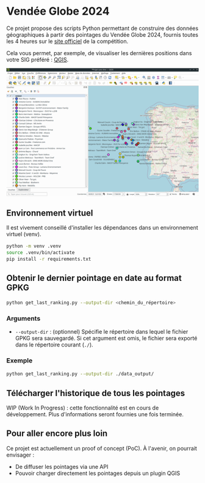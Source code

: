 # Vendée Globe 2024

Ce projet propose des scripts Python permettant de construire des données géographiques à partir des pointages du Vendée Globe 2024, fournis toutes les 4 heures sur le [site officiel](https://www.vendeeglobe.org/classement) de la compétition.

Cela vous permet, par exemple, de visualiser les dernières positions dans votre SIG préféré : [QGIS](https://qgis.org/).

![qgis](img/qgis.png)

## Environnement virtuel

Il est vivement conseillé d'installer les dépendances dans un environnement virtuel (venv).

```bash
python -m venv .venv 
source .venv/bin/activate
pip install -r requirements.txt
```

## Obtenir le dernier pointage en date au format GPKG

```bash
python get_last_ranking.py --output-dir <chemin_du_répertoire>
```

### Arguments

- `--output-dir` : (optionnel) Spécifie le répertoire dans lequel le fichier GPKG sera sauvegardé. Si cet argument est omis, le fichier sera exporté dans le répertoire courant (`./`).

### Exemple 

```bash
python get_last_ranking.py --output-dir ./data_output/
```

## Télécharger l'historique de tous les pointages

WIP (Work In Progress) : cette fonctionnalité est en cours de développement. Plus d'informations seront fournies une fois terminée.

## Pour aller encore plus loin

Ce projet est actuellement un proof of concept (PoC). À l'avenir, on pourrait envisager : 

- De diffuser les pointages via une API
- Pouvoir charger directement les pointages depuis un plugin QGIS
